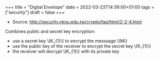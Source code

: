 +++
title = "Digital Envelope"
date = 2022-03-23T14:36:00+01:00
tags = ["security"]
draft = false
+++

-   Source: <http://security.nknu.edu.tw/crypto/faq/html/2-2-4.html>

Combines public and secret key encryption:

-   use a secret key \\(K\_{1}\\) to encrypt the messsage \\(M\\)
-   use the public key of the receiver to encrypt the secret key \\(K\_{1}\\)
-   the receiver will decrypt \\(K\_{1}\\) with its private key
